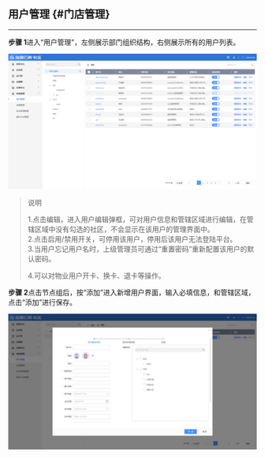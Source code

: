## 用户管理 {#门店管理}

---

**步骤 1**进入“用户管理”，左侧展示部门组织结构，右侧展示所有的用户列表。

![](/assets/yong-hu-guan-li.png)

> 说明
>
> 1.点击编辑，进入用户编辑弹框，可对用户信息和管辖区域进行编辑，在管辖区域中没有勾选的社区，不会显示在该用户的管理界面中。  
> 2.点击启用/禁用开关，可停用该用户，停用后该用户无法登陆平台。  
> 3.当用户忘记用户名时，上级管理员可通过“重置密码”重新配置该用户的默认密码。
>
> 4.可以对物业用户开卡、换卡、退卡等操作。

**步骤 2**点击节点组后，按“添加”进入新增用户界面，输入必填信息，和管辖区域，点击“添加”进行保存。

![](/assets/yong-hu-tian-jia.png)


